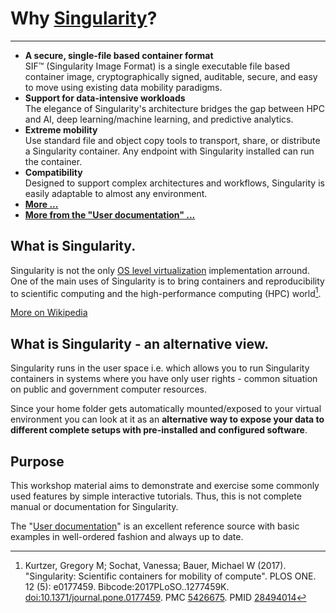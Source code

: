 # Why [Singularity](https://sylabs.io)?

---

- **A secure, single-file based container format**  
SIF&trade; (Singularity Image Format) is a single executable file based container image, cryptographically signed, auditable, secure, and easy to move using existing data mobility paradigms.
- **Support for data-intensive workloads**  
The elegance of Singularity's architecture bridges the gap between HPC and AI, deep learning/machine learning, and predictive analytics.
- **Extreme mobility**  
Use standard file and object copy tools to transport, share, or distribute a Singularity container. Any endpoint with Singularity installed can run the container.
- **Compatibility**  
Designed to support complex architectures and workflows, Singularity is easily adaptable to almost any environment.
- **[More ...](https://sylabs.io/singularity)**
- **[More from the "User documentation" ...](https://sylabs.io/guides/3.8/user-guide/introduction.html#why-use-singularityce)**

## What is Singularity.

Singularity is not the only [OS level virtualization](https://en.wikipedia.org/wiki/OS-level_virtualization) implementation arround. One of the main uses of Singularity is to bring containers and reproducibility to scientific computing and the high-performance computing (HPC) world[^1].

[More on Wikipedia](https://en.wikipedia.org/wiki/Singularity_(software))

## What is Singularity - an alternative view.

Singularity runs in the user space i.e. which allows you to run Singularity containers in systems where you have only user rights - common situation on public and government computer resources.

Since your home folder gets automatically mounted/exposed to your virtual environment you can look at it as an **alternative way to expose your data to different complete setups with pre-installed and configured software**.

## Purpose
This workshop material aims to demonstrate and exercise some commonly used features by simple interactive tutorials. Thus, this is not complete manual or documentation for Singularity.

The "[User documentation](https://sylabs.io/guides/3.8/user-guide/)" is an excellent reference source with basic examples in well-ordered fashion and always up to date.

[^1]: Kurtzer, Gregory M; Sochat, Vanessa; Bauer, Michael W (2017). "Singularity: Scientific containers for mobility of compute". PLOS ONE. 12 (5): e0177459. Bibcode:2017PLoSO..1277459K. [doi:10.1371/journal.pone.0177459](https://doi.org/10.1371%2Fjournal.pone.0177459). PMC [5426675](https://www.ncbi.nlm.nih.gov/pmc/articles/PMC5426675). PMID [28494014](https://pubmed.ncbi.nlm.nih.gov/28494014)